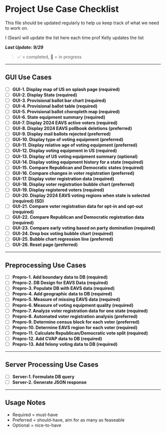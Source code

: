 # Project Use Case Checklist

This file should be updated regularly to help us keep track of what we need to work on.

I (Sean) will update the list here each time prof Kelly updates the list

**_Last Update: 9/29_**

> ✅ = completed, 🚧 = in progress

---

## GUI Use Cases

- [ ] **GUI-1. Display map of US on splash page (required)**
- [ ] **GUI-2. Display State (required)**
- [ ] **GUI-3. Provisional ballot bar chart (required)**
- [ ] **GUI-4. Provisional ballot table (required)**
- [ ] **GUI-5. Provisional ballot choropleth map (required)**
- [ ] **GUI-6. State equipment summary (required)**
- [ ] **GUI-7. Display 2024 EAVS active voters (required)**
- [ ] **GUI-8. Display 2024 EAVS pollbook deletions (preferred)**
- [ ] **GUI-9. Display mail ballots rejected (preferred)**
- [ ] **GUI-10. Display type of voting equipment (preferred)**
- [ ] **GUI-11. Display relative age of voting equipment (preferred)**
- [ ] **GUI-12. Display voting equipment in US (required)**
- [ ] **GUI-13. Display of US voting equipment summary (optional)**
- [ ] **GUI-14. Display voting equipment history for a state (required)**
- [ ] **GUI-15. Compare Republican and Democratic states (required)**
- [ ] **GUI-16. Compare changes in voter registration (preferred)**
- [ ] **GUI-17. Display voter registration data (required)**
- [ ] **GUI-18. Display voter registration bubble chart (preferred)**
- [ ] **GUI-19. Display registered voters (required)**
- [ ] **GUI-20. Display 2024 EAVS voting regions when state is selected (required) (SD)**
- [ ] **GUI-21. Compare voter registration data for opt-in and opt-out (required)**
- [ ] **GUI-22. Compare Republican and Democratic registration data (required)**
- [ ] **GUI-23. Compare early voting based on party domination (required)**
- [ ] **GUI-24. Drop box voting bubble chart (required)**
- [ ] **GUI-25. Bubble chart regression line (preferred)**
- [ ] **GUI-26. Reset page (preferred)**

---

## Preprocessing Use Cases

- [ ] **Prepro-1. Add boundary data to DB (required)**
- [ ] **Prepro-2. DB Design for EAVS Data (required)**
- [ ] **Prepro-3. Populate DB with EAVS data (required)**
- [ ] **Prepro-4. Add geographic data to DB (required)**
- [ ] **Prepro-5. Measure of missing EAVS data (required)**
- [ ] **Prepro-6. Measure of voting equipment quality (required)**
- [ ] **Prepro-7. Analyze voter registration data for one state (required)**
- [ ] **Prepro-8. Automated voter registration analysis (preferred)**
- [ ] **Prepro-9. Determine census block for each voter (preferred)**
- [ ] **Prepro-10. Determine EAVS region for each voter (required)**
- [ ] **Prepro-11. Calculate Republican/Democratic vote split (required)**
- [ ] **Prepro-12. Add CVAP data to DB (required)**
- [ ] **Prepro-13. Add felony voting data to DB (required)**

---

## Server Processing Use Cases

- [ ] **Server-1. Formulate DB query**
- [ ] **Server-2. Generate JSON response**

---

## Usage Notes

- Required = must-have
- Preferred = should-have, aim for as many as feaseable
- Optional = nice-to-have
